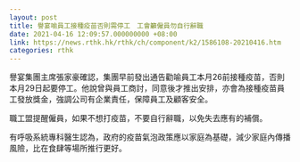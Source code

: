 ```yaml
---
layout: post
title: 譽宴喻員工接種疫苗否則需停工　工會籲僱員勿自行辭職
date: 2021-04-16 12:09:57.000000000 +08:00
link: https://news.rthk.hk/rthk/ch/component/k2/1586108-20210416.htm
categories: rthk
---
```


譽宴集團主席張家豪確認，集團早前發出通告勸喻員工本月26前接種疫苗，否則本月29日起要停工。他說曾與員工商討，同意後才推出安排，亦會為接種疫苗員工發放獎金，強調公司有企業責任，保障員工及顧客安全。

職工盟提醒僱員，如果不想打疫苗，不要自行辭職，以免失去應有的補償。

有呼吸系統專科醫生認為，政府的疫苗氣泡政策應以家庭為基礎，減少家庭內傳播風險，比在食肆等場所推行更好。
